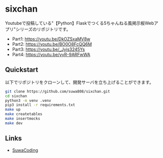 # sixchan
Youtubeで投稿している"【Python】Flaskでつくる5ちゃんねる風掲示板Webアプリ"シリーズのリポジトリです。
- Part1: https://youtu.be/DkOZSxaMV8w
- Part2: https://youtu.be/BO0O8FcQQ6M
- Part3: https://youtu.be/_Jyis3245Ys
- Part4: https://youtu.be/yyR-9ARFwWA

## Quickstart
以下でリポジトリをクローンして、開発サーバを立ち上げることができます。
```bash
git clone https://github.com/suwa808/sixchan.git
cd sixchan
python3 -m venv .venv
pip3 install -r requirements.txt
make up
make createtables
make insertmocks
make dev
```

## Links
- [SuwaCoding](https://www.youtube.com/channel/UCAqqAK9M58yNRPhaMSbmV4Q)
